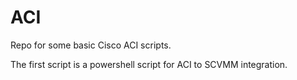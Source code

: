 # ACI
Repo for some basic Cisco ACI scripts.

The first script is a powershell script for ACI to SCVMM integration. 
